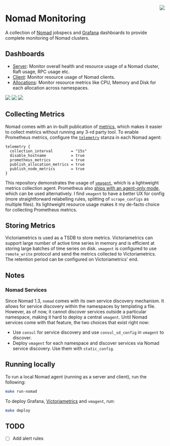 <a href="https://zerodha.tech"><img src="https://zerodha.tech/static/images/github-badge.svg" align="right" /></a>

# Nomad Monitoring

A collection of [Nomad](https://www.nomadproject.io/) jobspecs and [Grafana](https://grafana.com/) dashboards to provide complete monitoring of Nomad clusters.

## Dashboards

- [Server](https://grafana.com/grafana/dashboards/16924-server/): Monitor overall health and resource usage of a Nomad cluster, Raft usage, RPC usage etc.
- [Client](https://grafana.com/grafana/dashboards/16923-clients/): Monitor resource usage of Nomad clients.
- [Allocations](https://grafana.com/grafana/dashboards/16925-allocations): Monitor resource metrics like CPU, Memory and Disk for each allocation across namespaces.

![](screenshots/Allocations-Dashboards-Grafana.png)
![](screenshots/Clients-Dashboards-Grafana.png)
![](screenshots/Server-Dashboards-Grafana.png)

## Collecting Metrics

Nomad comes with an in-built publication of [metrics](https://www.nomadproject.io/docs/operations/monitoring-nomad), which makes it easier to collect metrics without running any 3-rd party tool. To enable Prometheus metrics, configure the [`telemetry`](https://www.nomadproject.io/docs/configuration/telemetry) stanza in each Nomad agent:

```hcl
telemetry {
  collection_interval        = "15s"
  disable_hostname           = true
  prometheus_metrics         = true
  publish_allocation_metrics = true
  publish_node_metrics       = true
}
```

This repository demonstrates the usage of [`vmagent`](https://github.com/VictoriaMetrics/VictoriaMetrics/blob/master/docs/vmagent.md), which is a lightweight metrics collection agent. Prometheus also [ships with an agent-only mode](https://prometheus.io/blog/2021/11/16/agent/), which can be used alternatively. I find `vmagent` to have a better UX for config (more straightforward relabelling rules, splitting of `scrape_configs` as multiple files). Its lightweight resource usage makes it my de-facto choice for collecting Prometheus metrics.

## Storing Metrics

Victoriametrics is used as a TSDB to store metrics. Victoriametrics can support large number of active time series in memory and is efficient at storing large batches of time series on disk. `vmagent` is configured to use `remote_write` protocol and send the metrics collected to Victoriametrics. The retention period can be configured on Victoriametrics' end.

## Notes

### Nomad Services

Since Nomad 1.3, `nomad` comes with its own service discovery mechanism. It allows for service discovery within the namespaces by templating a file. However, as of now, it cannot discover services outside a particular namespace, making it hard to deploy a central `vmagent`. Until Nomad services come with that feature, the two choices that exist right now:

- Use `consul` for service discovery and use `consul_sd_config` in `vmagent` to discover.
- Deploy `vmagent` for each namespace and discover services via Nomad service discovery. Use them with `static_config`.

## Running locally

To run a local Nomad agent (running as a server and client), run the following:

```bash
make run-nomad
```

To deploy Grafana, [Victoriametrics](https://victoriametrics.com/) and `vmagent`, run:

```bash
make deploy
```

## TODO

- [ ] Add alert rules
